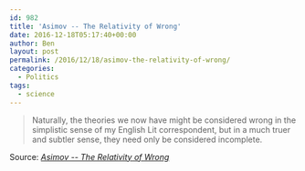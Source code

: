 ```yaml
---
id: 982
title: 'Asimov -- The Relativity of Wrong'
date: 2016-12-18T05:17:40+00:00
author: Ben
layout: post
permalink: /2016/12/18/asimov-the-relativity-of-wrong/
categories:
  - Politics
tags:
  - science
---
```

> Naturally, the theories we now have might be considered wrong in the simplistic sense of my English Lit correspondent, but in a much truer and subtler sense, they need only be considered incomplete.

Source: _[Asimov -- The Relativity of Wrong](http://chem.tufts.edu/answersinscience/relativityofwrong.htm)_
